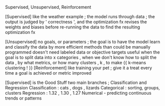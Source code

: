 Supervised, Unsupervised, Reinforcement

[Supervised]
	like the weather example ; the model runs through data ; the output is judged by ' correctness ', and the optimization fx revises the weights and biases before re-running the data to find the resulting optimization fx

[Unsupervised]
	no goals, or parameters ; the goal is to have the model learn and classify the data by more efficient methods than could be manually programmed
		doesn't need labeled data or objective targets
			useful when the goal is to split data into x categories , when we don't know how to split the data , by what metrics, or how many clusters , k , to make {{ k-means clustering ! }}
[Reinforcement]
	like training your pet ; give it a treat every time a goal is achieved or metric improved

[Supervised] is the Good Stuff
	two main branches ; Classification and Regression
		Classification : cats , dogs , lizards
			Categorical : sorting, groups, clusters
		Regression : 1.32 , 1.30 , 1.27
			Numerical - predicting continuous trends or patterns 